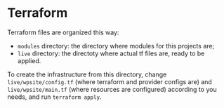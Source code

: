 # Terraform

Terraform files are organized this way:
- ```modules``` directory: the directory where modules for this projects are;
- ```live``` directory: the directoty where actual tf files are, ready to be applied.

To create the infrastructure from this directory, change ```live/wpsite/config.tf``` (where terraform and provider configs are) and ```live/wpsite/main.tf``` (where resources are configured) according to you needs, and run ```terraform apply```.